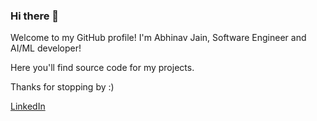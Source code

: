 ### Hi there 👋

Welcome to my GitHub profile! I'm Abhinav Jain, Software Engineer and AI/ML developer!

Here you'll find source code for my projects.

Thanks for stopping by :)

<a href="https://www.linkedin.com/in/abhij2706/">LinkedIn</a>

